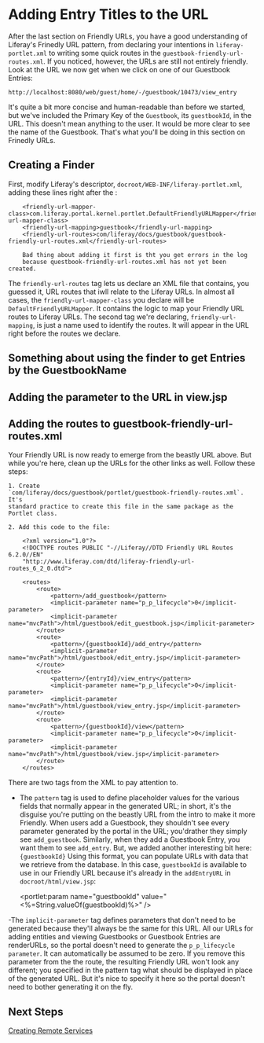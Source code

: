 # Adding Entry Titles to the URL

After the last section on Friendly URLs, you have a good understanding of
Liferay's Frinedly URL pattern, from declaring your intentions in
`liferay-portlet.xml` to writing some quick routes in the
`guestbook-friendly-url-routes.xml`. If you noticed, however, the URLs are
still not entirely friendly. Look at the URL we now get when we click on one of
our Guestbook Entries:

    http://localhost:8080/web/guest/home/-/guestbook/10473/view_entry

It's quite a bit more concise and human-readable than before we started, but
we've included the Primary Key of the `Guestbook`, its `guestbookId`, in the
URL. This doesn't mean anything to the user. It would be more clear to see the
name of the Guestbook. That's what you'll be doing in this section on Frinedly
URLs.

## Creating a Finder

First, modify Liferay's descriptor, `docroot/WEB-INF/liferay-portlet.xml`, adding these lines right after the :

        <friendly-url-mapper-class>com.liferay.portal.kernel.portlet.DefaultFriendlyURLMapper</friendly-url-mapper-class>
		<friendly-url-mapping>guestbook</friendly-url-mapping>
		<friendly-url-routes>com/liferay/docs/guestbook/guestbook-friendly-url-routes.xml</friendly-url-routes>

        Bad thing about adding it first is tht you get errors in the log
        because questbook-friendly-url-routes.xml has not yet been created.

The `friendly-url-routes` tag lets us declare an XML file that contains, you
guessed it, URL routes that iwll relate to the Liferay URLs. In almost all
cases, the `friendly-url-mapper-class` you declare will be
`DefaultFriendlyURLMapper`. It contains the logic to map your Friendly URL
routes to Liferay URLs. The second tag we're declaring, `friendly-url-mapping`,
is just a name used to identify the routes. It will appear in the URL right
before the routes we declare.

## Something about using the finder to get Entries by the GuestbookName

## Adding the parameter to the URL in view.jsp

## Adding the routes to guestbook-friendly-url-routes.xml




Your Friendly URL is now ready to emerge from the beastly URL above. But while you're here, clean up the URLs for the other links as well. Follow these steps:

    1. Create
    `com/liferay/docs/guestbook/portlet/guestbook-friendly-routes.xml`. It's
    standard practice to create this file in the same package as the Portlet class.

    2. Add this code to the file:

        <?xml version="1.0"?>
        <!DOCTYPE routes PUBLIC "-//Liferay//DTD Friendly URL Routes 6.2.0//EN"
        "http://www.liferay.com/dtd/liferay-friendly-url-routes_6_2_0.dtd">

        <routes>
            <route>
                <pattern>/add_guestbook</pattern>
                <implicit-parameter name="p_p_lifecycle">0</implicit-parameter>
                <implicit-parameter name="mvcPath">/html/guestbook/edit_guestbook.jsp</implicit-parameter>
            </route>
            <route>
                <pattern>/{guestbookId}/add_entry</pattern>
                <implicit-parameter name="mvcPath">/html/guestbook/edit_entry.jsp</implicit-parameter>
            </route>
            <route>
                <pattern>/{entryId}/view_entry</pattern>
                <implicit-parameter name="p_p_lifecycle">0</implicit-parameter>
                <implicit-parameter name="mvcPath">/html/guestbook/view_entry.jsp</implicit-parameter>
            </route>
            <route>
                <pattern>/{guestbookId}/view</pattern>
                <implicit-parameter name="p_p_lifecycle">0</implicit-parameter>
                <implicit-parameter name="mvcPath">/html/guestbook/view.jsp</implicit-parameter>
            </route>
        </routes>

There are two tags from the XML to pay attention to. 

- The `pattern` tag is used to define placeholder values for the various fields
  that normally appear in the generated URL; in short, it's the disguise you're
putting on the beastly URL from the intro to make it more Friendly. When users
add a Guestbook, they shouldn't see every parameter generated by the portal in
the URL; you'drather they simply see `add_guestbook`. Similarly, when they add
a Guestbook Entry, you want them to see `add_entry`. But, we added another
interesting bit here: `{guestbookId}` Using this format, you can populate URLs
with data that we retrieve from the database. In this case, `guestbookId` is
available to use in our Friendly URL because it's already in the `addEntryURL`
in `docroot/html/view.jsp`:

    <portlet:param name="guestbookId"
			value="<%=String.valueOf(guestbookId)%>" />

-The `implicit-parameter` tag defines parameters that don't need to be
generated because they'll always be the same for this URL. All our URLs for
adding entities and viewing Guestbooks or Guestbook Entries are renderURLs, so
the portal doesn't need to generate the `p_p_lifecycle parameter`.  It can
automatically be assumed to be zero. If you remove this parameter from the the
route, the resulting Friendly URL won't look any different; you specified in
the pattern tag what should be displayed in place of the generated URL. But
it's nice to specify it here so the portal doesn't need to bother generating it
on the fly.

## Next Steps

[Creating Remote Services](/develop/learning-paths/-/knowledge_base/creating-remote-services)

